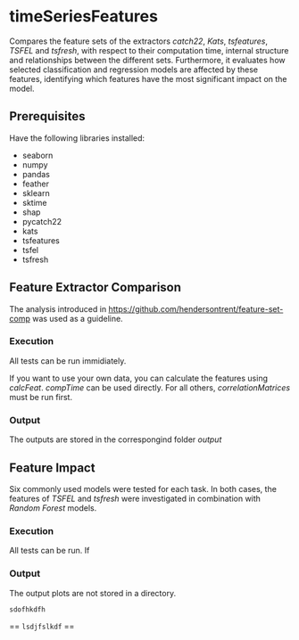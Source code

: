 # timeSeriesFeatures

Compares the feature sets of the extractors _catch22_, _Kats_, _tsfeatures_, _TSFEL_ and _tsfresh_, with respect to their computation time, internal structure and relationships between the different sets.
Furthermore, it evaluates how selected classification and regression models are affected by these features, identifying which features have the most significant impact on the model.





## Prerequisites

Have the following libraries installed:

- seaborn
- numpy
- pandas
- feather
- sklearn
- sktime
- shap
- pycatch22
- kats
- tsfeatures
- tsfel
- tsfresh


## Feature Extractor Comparison

The analysis introduced in https://github.com/hendersontrent/feature-set-comp was used as a guideline.

### Execution
All tests can be run immidiately.


If you want to use your own data, you can calculate the features using _calcFeat_. 
_compTime_ can be used directly. For all others, _correlationMatrices_ must be run first.

### Output

The outputs are stored in the correspongind folder _output_


## Feature Impact

Six commonly used models were tested for each task.
In both cases, the features of _TSFEL_ and _tsfresh_ were investigated in combination with _Random Forest_ models.

### Execution

All tests can be run. If 

### Output

The output plots are not stored in a directory.


```
sdofhkdfh
```


== `lsdjfslkdf` ==
